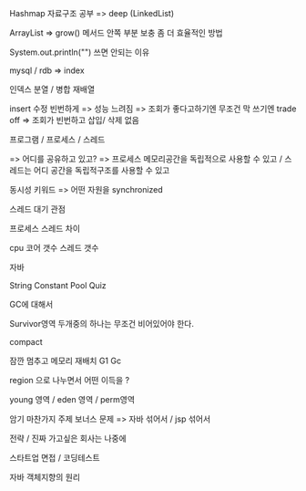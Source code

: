 Hashmap 자료구조 공부 => deep (LinkedList)

ArrayList => grow() 메서드 안쪽 부분 보충
좀 더 효율적인 방법

System.out.println("") 쓰면 안되는 이유

mysql / rdb => index

인덱스 분열 / 병합 재배열

insert 수정 빈번하게 => 성능 느려짐
=> 조회가 좋다고하기엔 무조건 막 쓰기엔 trade off
=> 조회가 빈번하고 삽입/ 삭제 없음

프로그램 / 프로세스 / 스레드

=> 어디를 공유하고 있고?
=> 프로세스 메모리공간을 독립적으로 사용할 수 있고 / 스레드는 어디 공간을 독립적구조를 사용할 수 있고

동시성 키워드
=> 어떤 자원을 synchronized

스레드 대기 관점

프로세스 스레드 차이

cpu 코어 갯수 스레드 갯수

자바

String Constant Pool
Quiz

GC에 대해서

Survivor영역 두개중의 하나는 무조건 비어있어야 한다.

compact

잠깐 멈추고 메모리 재배치
G1 Gc

region 으로 나누면서 어떤 이득을 ?

young 영역 / eden 영역 / perm영역

암기 마찬가지 주제
보너스 문제
=> 자바 섞어서 / jsp 섞어서

전략 / 진짜 가고싶은 회사는 나중에

스타트업 면접 / 코딩테스트

자바 객체지향의 원리
